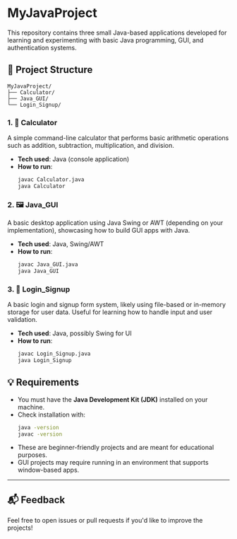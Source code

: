 # MyJavaProject

This repository contains three small Java-based applications developed for learning and experimenting with basic Java programming, GUI, and authentication systems.

## 📁 Project Structure

```
MyJavaProject/
├── Calculator/
├── Java_GUI/
└── Login_Signup/
```

### 1. 🔢 Calculator
A simple command-line calculator that performs basic arithmetic operations such as addition, subtraction, multiplication, and division.

- **Tech used**: Java (console application)
- **How to run**:
  ```bash
  javac Calculator.java
  java Calculator
  ```

### 2. 🖼️ Java_GUI
A basic desktop application using Java Swing or AWT (depending on your implementation), showcasing how to build GUI apps with Java.

- **Tech used**: Java, Swing/AWT
- **How to run**:
  ```bash
  javac Java_GUI.java
  java Java_GUI
  ```

### 3. 🔐 Login_Signup
A basic login and signup form system, likely using file-based or in-memory storage for user data. Useful for learning how to handle input and user validation.

- **Tech used**: Java, possibly Swing for UI
- **How to run**:
  ```bash
  javac Login_Signup.java
  java Login_Signup
  ```

## 💡 Requirements
- You must have the **Java Development Kit (JDK)** installed on your machine.
- Check installation with:
  ```bash
  java -version
  javac -version
  ```
- These are beginner-friendly projects and are meant for educational purposes.
- GUI projects may require running in an environment that supports window-based apps.

---

## 📬 Feedback
Feel free to open issues or pull requests if you'd like to improve the projects!
